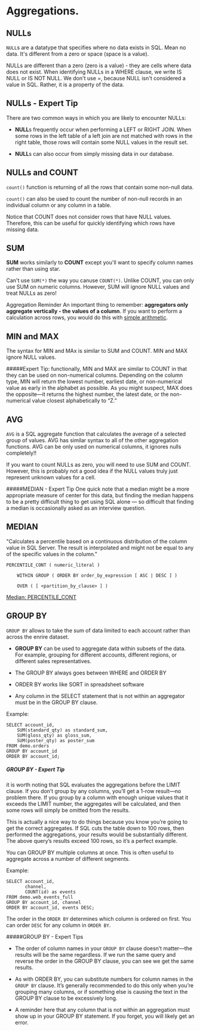 # Aggregations.

## NULLs

`NULL`s are a datatype that specifies where no data exists in SQL. Mean no data. It's different from a zero or space (space is a value).

NULLs are different than a zero (zero is a value) - they are cells where data does not exist. When identifying NULLs in a WHERE clause, we write IS NULL or IS NOT NULL. We don't use =, because NULL isn't considered a value in SQL. Rather, it is a property of the data.

## NULLs - Expert Tip
There are two common ways in which you are likely to encounter NULLs:

+ **NULL**s frequently occur when performing a LEFT or RIGHT JOIN. When some rows in the left table of a left join are not matched with rows in the right table, those rows will contain some NULL values in the result set.

+ **NULL**s can also occur from simply missing data in our database.

## NULLs and COUNT

`count()` function is returning of all the rows that contain some non-null data.

`count()` can also be used to count the number of non-null records in an individual column or any column in a table.

Notice that COUNT does not consider rows that have NULL values. Therefore, this can be useful for quickly identifying which rows have missing data.

## SUM

**SUM** works similarly to **COUNT** except you'll want to specify column names rather than using star.

Can't use  `SUM(*)` the way you canuse `COUNT(*)`. Unlike COUNT, you can only use SUM on numeric columns. However, SUM will ignore NULL values and treat NULLs as zero!

Aggregation Reminder
An important thing to remember: **aggregators only aggregate vertically - the values of a column**. If you want to perform a calculation across rows, you would do this with [simple arithmetic](https://community.modeanalytics.com/sql/tutorial/sql-operators/#arithmetic-in-sql).

## MIN and MAX

The syntax for MIN and MAx is similar to SUM and COUNT.  MIN and MAX ignore NULL values.

#####Expert Tip:
functionally, MIN and MAX are similar to COUNT in that they can be used on non-numerical columns. Depending on the column type, MIN will return the lowest number, earliest date, or non-numerical value as early in the alphabet as possible. As you might suspect, MAX does the opposite—it returns the highest number, the latest date, or the non-numerical value closest alphabetically to “Z.”


## AVG

`AVG` is a SQL aggregate function that calculates the average of a selected group of values. AVG has similar syntax to all of the other aggregation functions. AVG can be only used on numerical columns, it ignores nulls completely!! 

If you want to count NULLs as zero, you will need to use SUM and COUNT. However, this is probably not a good idea if the NULL values truly just represent unknown values for a cell.

#####MEDIAN - Expert Tip
One quick note that a median might be a more appropriate measure of center for this data, but finding the median happens to be a pretty difficult thing to get using SQL alone — so difficult that finding a median is occasionally asked as an interview question.

## MEDIAN

"Calculates a percentile based on a continuous distribution of the column value in SQL Server. The result is interpolated and might not be equal to any of the specific values in the column."

```
PERCENTILE_CONT ( numeric_literal )   
    
    WITHIN GROUP ( ORDER BY order_by_expression [ ASC | DESC ] )  
    
    OVER ( [ <partition_by_clause> ] )
```

[Median: PERCENTILE_CONT](https://docs.microsoft.com/en-us/sql/t-sql/functions/percentile-cont-transact-sql?view=sql-server-2017)


## GROUP BY 

`GROUP BY` allows to take the sum of data limited to each account rather than across the enrire dataset.

+ **GROUP BY** can be used to aggregate data within subsets of the data. For example, grouping for different accounts, different regions, or different sales representatives.

+ The GROUP BY always goes between WHERE and ORDER BY

+ ORDER BY works like SORT in spreadsheet software

+ Any column in the SELECT statement that is not within an aggregator must be in the GROUP BY clause.

Example:

```
SELECT account_id,
	SUM(standard_qty) as standard_sum,
	SUM(gloss_qty) as gloss_sum,
	SUM(poster_qty) as poster_sum
FROM demo.orders
GROUP BY account_id
ORDER BY account_id;
```

##### GROUP BY - Expert Tip
it is worth noting that SQL evaluates the aggregations before the LIMIT clause. If you don’t group by any columns, you’ll get a 1-row result—no problem there. If you group by a column with enough unique values that it exceeds the LIMIT number, the aggregates will be calculated, and then some rows will simply be omitted from the results.

This is actually a nice way to do things because you know you’re going to get the correct aggregates. If SQL cuts the table down to 100 rows, then performed the aggregations, your results would be substantially different. The above query’s results exceed 100 rows, so it’s a perfect example.

You can GROUP BY multiple columns at once. This is often useful to aggregate across a number of different segments.

Example:
```
SELECT account_id,
	   channel,
	   COUNT(id) as events
FROM demo.web_events_full
GROUP BY account_id, channel
ORDER BY account_id, events DESC;
```
The order in the `ORDER BY` determines which column is ordered on first.
You can order `DESC` for any column in `ORDER BY`.

#####GROUP BY - Expert Tips
+ The order of column names in your `GROUP BY` clause doesn’t matter—the results will be the same regardless. If we run the same query and reverse the order in the GROUP BY clause, you can see we get the same results.


+ As with ORDER BY, you can substitute numbers for column names in the `GROUP BY` clause. It’s generally recommended to do this only when you’re grouping many columns, or if something else is causing the text in the GROUP BY clause to be excessively long.


+ A reminder here that any column that is not within an aggregation must show up in your GROUP BY statement. If you forget, you will likely get an error.